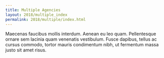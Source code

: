 ```yaml
---
title: Multiple Agencies
layout: 2018/multiple_index
permalink: 2018/multiple/index.html
---
```


Maecenas faucibus mollis interdum. Aenean eu leo quam. Pellentesque ornare sem lacinia quam venenatis vestibulum. Fusce dapibus, tellus ac cursus commodo, tortor mauris condimentum nibh, ut fermentum massa justo sit amet risus.
